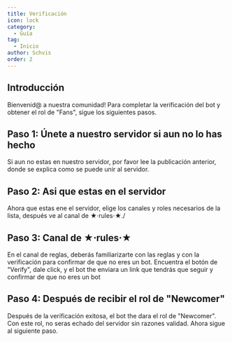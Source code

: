 ```yaml
---
title: Verificación
icon: lock
category:
  - Guía
tag:
  - Inicio
author: Schvis
order: 2
---
```


## Introducción

Bienvenid@ a nuestra comunidad! Para completar la verificación del bot y obtener el rol de "Fans", sigue los siguientes pasos.

## Paso 1: Únete a nuestro servidor si aun no lo has hecho

Si aun no estas en nuestro servidor, por favor lee la publicación anterior, donde se explica como se puede unir al servidor.

## Paso 2: Asi que estas en el servidor

Ahora que estas ene el servidor, elige los canales y roles necesarios de la lista, después ve al canal de ★⋅rules⋅★./

## Paso 3: Canal de ★⋅rules⋅★

En el canal de reglas, deberás familiarizarte con las reglas y con la verificación para confirmar de que no eres un bot. Encuentra el botón de "Verify", dale click, y el bot the enviara un link que tendrás que seguir y confirmar de que no eres un bot

## Paso 4: Después de recibir el rol de "Newcomer"

Después de la verificación exitosa, el bot the dara el rol de "Newcomer". Con este rol, no seras echado del servidor sin razones validad. Ahora sigue al siguiente paso.
